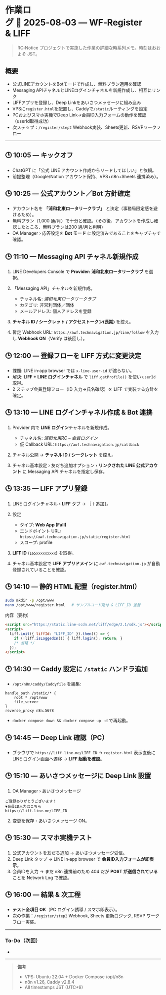 # 作業ログ 📒 2025‑08‑03 — WF‑Register & LIFF

> RC‑Notice プロジェクトで実施した作業の詳細な時系列メモ。時刻はおおよそ JST。

## 概要

* 公式LINEアカウントをBotモードで作成し、無料プラン適用を確認
* Messaging APIチャネルとLINEログインチャネルを新規作成し、相互にリンク
* LIFFアプリを登録し、Deep Linkをあいさつメッセージに組み込み
* VPSに`register.html`を配置し、Caddyで`/static`ルーティングを設定
* PCおよびスマホ実機でDeep Link→会員ID入力フォームの動作を確認（userId取得成功）
* 次ステップ：`/register/step2` Webhook実装、Sheets更新、RSVPワークフロー

---

## 🕒 10:05 — キックオフ

* ChatGPT に「公式 LINE アカウント作成からリードしてほしい」と依頼。
* 前提整理（Google/Notion アカウント保持、VPS+n8n+Sheets 連携済み）。

## 🕒 10:25 — 公式アカウント／Bot 方針確定

* アカウント名を **「浦和北東ロータリークラブ」** と決定（事務局限定感を避けるため）。
* 無料プラン（1,000 通/月）で十分と確認。（その後、アカウントを作成し確認したところ、無料プランは200 通/月と判明）
* OA Manager › 応答設定を **Bot モード** に設定済みであることをキャプチャで確認。

## 🕒 11:10 — Messaging API チャネル新規作成

1. LINE Developers Console で **Provider: 浦和北東ロータリークラブ** を選択。
2. 「Messaging API」チャネルを新規作成。

   * チャネル名: *浦和北東ロータリークラブ*
   * カテゴリ: 非営利団体／団体
   * メールアドレス: 個人アドレスを登録
3. **チャネル ID / シークレット / アクセストークン(長期)** を控え。
4. 暫定 Webhook URL: `https://awf.technavigation.jp/line/follow` を入力し **Webhook ON**（Verify は後回し）。

## 🕒 12:00 — 登録フローを LIFF 方式に変更決定

* 課題: LINE in‑app browser では `x‑line-user-id` が渡らない。
* 解決: **LIFF + LINE ログインチャネル** で `liff.getProfile()` を使い `userId` 取得。
* 2 ステップ会員登録フロー（ID 入力→氏名確認）を LIFF で実装する方針を確定。

## 🕒 13:10 — LINE ログインチャネル作成 & Bot 連携

1. Provider 内で **LINE ログイン**チャネルを新規作成。

   * チャネル名: *浦和北東RC – 会員ログイン*
   * 仮 Callback URL: `https://awf.technavigation.jp/callback`
2. チャネル公開 → **チャネル ID / シークレット** を控え。
3. チャネル基本設定 › 友だち追加オプション › **リンクされた LINE 公式アカウント** に Messaging API チャネルを指定し保存。

## 🕒 13:35 — LIFF アプリ登録

1. LINE ログインチャネル › **LIFF** タブ → ［＋追加］。
2. 設定

   * タイプ: **Web App (Full)**
   * エンドポイント URL: `https://awf.technavigation.jp/static/register.html`
   * スコープ: profile
3. **LIFF ID** (`165xxxxxxxxx`) を取得。
4. チャネル基本設定で **LIFF アプリドメイン** に `awf.technavigation.jp` が自動登録されていることを確認。

## 🕒 14:10 — 静的 HTML 配置（register.html）

```bash
sudo mkdir -p /opt/www
nano /opt/www/register.html   # サンプルコード貼付 & LIFF_ID 差替
```

内容（要約）

```html
<script src="https://static.line-scdn.net/liff/edge/2.1/sdk.js"></script>
<script>
  liff.init({ liffId: "LIFF_ID" }).then(() => {
    if (!liff.isLoggedIn()) { liff.login(); return; }
    /* 省略 */
  });
</script>
```

## 🕒 14:30 — Caddy 設定に `/static` ハンドラ追加

* `/opt/n8n/caddy/Caddyfile` を編集:

```caddy
handle_path /static/* {
    root * /opt/www
    file_server
}
reverse_proxy n8n:5678
```

* `docker compose down && docker compose up -d` で再起動。

## 🕒 14:45 — Deep Link 確認（PC）

* ブラウザで `https://liff.line.me/LIFF_ID` → `register.html` 表示直後に LINE ログイン画面へ遷移 → **LIFF 起動を確認**。

## 🕒 15:10 — あいさつメッセージに Deep Link 設置

1. OA Manager › あいさつメッセージ

```
ご登録ありがとうございます！
▼会員ID入力はこちら
https://liff.line.me/LIFF_ID
```

2. 変更を保存・あいさつメッセージ ON。

## 🕒 15:30 — スマホ実機テスト

1. 公式アカウントを友だち追加 → あいさつメッセージ受信。
2. Deep Link タップ → LINE in‑app browser で **会員ID入力フォームが即表示**。
3. 会員IDを入力 → まだ n8n 連携前のため 404 だが **POST が送信されている**ことを Network Log で確認。

## 🕒 16:00 — 結果 & 次工程

* **テスト全項目 OK**（PC ログイン誘導 / スマホ即表示）。
* 次の作業：`/register/step2` Webhook, Sheets 更新ロジック, RSVP ワークフロー実装。

---

### To‑Do（次回）

*

---

> **備考**
>
> * VPS: Ubuntu 22.04 + Docker Compose /opt/n8n
> * n8n v1.26, Caddy v2.8.4
> * All timestamps JST (UTC+9)
